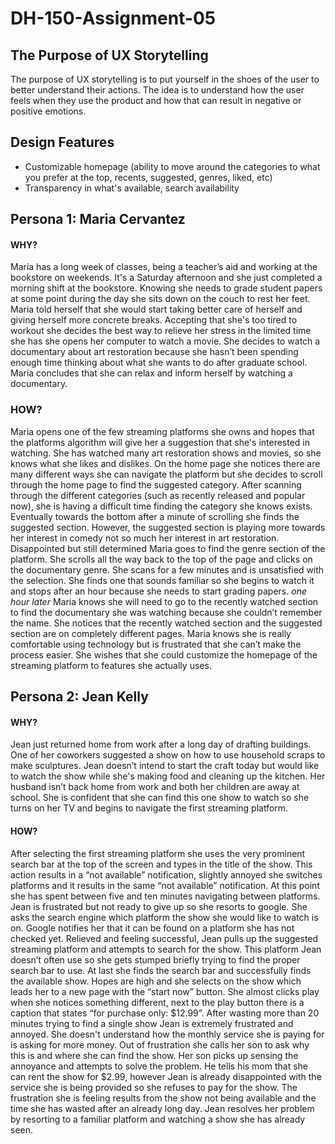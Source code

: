 # DH-150-Assignment-05

## The Purpose of UX Storytelling

The purpose of UX storytelling is to put yourself in the shoes of the user to better understand their actions. The idea is to understand how the user feels when they use the product and how that can result in negative or positive emotions.

## Design Features
- Customizable homepage (ability to move around the categories to what you prefer at the top, recents, suggested, genres, liked, etc)
- Transparency in what's available, search availability

## Persona 1: Maria Cervantez

#### WHY?
Maria has a long week of classes, being a teacher’s aid and working at the bookstore on weekends. It's a Saturday afternoon and she just completed a morning shift at the bookstore. Knowing she needs to grade student papers at some point during the day she sits down on the couch to rest her feet. Maria told herself that she would start taking better care of herself and giving herself more concrete breaks. Accepting that she's too tired to workout she decides the best way to relieve her stress in the limited time she has she opens her computer to watch a movie. She decides to watch a documentary about art restoration because she hasn’t been spending enough time thinking about what she wants to do after graduate school. Maria concludes that she can relax and inform herself by watching a documentary. 

### HOW?
Maria opens one of the few streaming platforms she owns and hopes that the platforms algorithm will give her a suggestion that she's interested in watching. She has watched many art restoration shows and movies, so she knows what she likes and dislikes. On the home page she notices there are many different ways she can navigate the platform but she decides to scroll through the home page to find the suggested category. After scanning through the different categories (such as recently released and popular now), she is having a difficult time finding the category she knows exists. Eventually towards the bottom after a minute of scrolling she finds the suggested section. However, the suggested section is playing more towards her interest in comedy not so much her interest in art restoration. Disappointed but still determined Maria goes to find the genre section of the platform. She scrolls all the way back to the top of the page and clicks on the documentary genre. She scans for a few minutes and is unsatisfied with the selection. She finds one that sounds familiar so she begins to watch it and stops after an hour because she needs to start grading papers. *one hour later* Maria knows she will need to go to the recently watched section to find the documentary she was watching because she couldn’t remember the name. She notices that the recently watched section and the suggested section are on completely different pages. Maria knows she is really comfortable using technology but is frustrated that she can’t make the process easier. She wishes that she could customize the homepage of the streaming platform to features she actually uses.

## Persona 2: Jean Kelly

#### WHY?
Jean just returned home from work after a long day of drafting buildings. One of her coworkers suggested a show on how to use household scraps to make sculptures. Jean doesn’t intend to start the craft today but would like to watch the show while she's making food and cleaning up the kitchen. Her husband isn’t back home from work and both her children are away at school. She is confident that she can find this one show to watch so she turns on her TV and begins to navigate the first streaming platform. 

#### HOW?
After selecting the first streaming platform she uses the very prominent search bar at the top of the screen and types in the title of the show. This action results in a “not available” notification, slightly annoyed she switches platforms and it results in the same “not available” notification. At this point she has spent between five and ten minutes navigating between platforms. Jean is frustrated but not ready to give up so she resorts to google. She asks the search engine which platform the show she would like to watch is on. Google notifies her that it can be found on a platform she has not checked yet. Relieved and feeling successful, Jean pulls up the suggested streaming platform and attempts to search for the show. This platform Jean doesn’t often use so she gets stumped briefly trying to find the proper search bar to use. At last she finds the search bar and successfully finds the available show. Hopes are high and she selects on the show which leads her to a new page with the “start now” button. She almost clicks play when she notices something different, next to the play button there is a caption that states “for purchase only: $12.99”. After wasting more than 20 minutes trying to find a single show Jean is extremely frustrated and annoyed. She doesn't understand how the monthly service she is paying for is asking for more money. Out of frustration she calls her son to ask why this is and where she can find the show. Her son picks up sensing the annoyance and attempts to solve the problem. He tells his mom that she can rent the show for $2.99, however Jean is already disappointed with the service she is being provided so she refuses to pay for the show. The frustration she is feeling results from the show not being available and the time she has wasted after an already long day. Jean resolves her problem by resorting to a familiar platform and watching a show she has already seen. 


